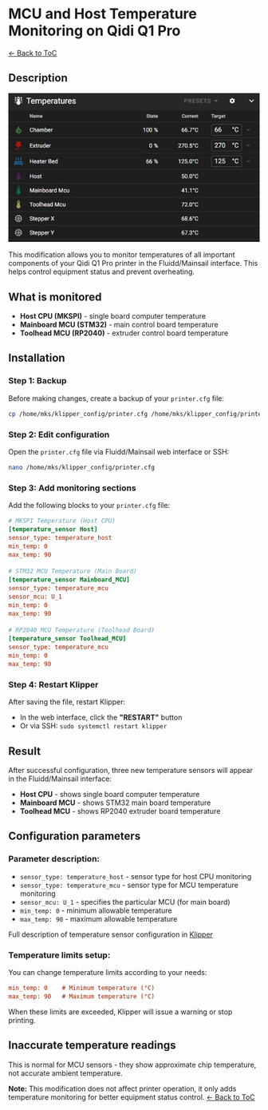 # MCU and Host Temperature Monitoring on Qidi Q1 Pro
[← Back to ToC](README.md)
## Description
![Fluidd](/docs/images/fluid-temp.jpg)

This modification allows you to monitor temperatures of all important components of your Qidi Q1 Pro printer in the Fluidd/Mainsail interface. This helps control equipment status and prevent overheating.

## What is monitored

- **Host CPU (MKSPI)** - single board computer temperature
- **Mainboard MCU (STM32)** - main control board temperature
- **Toolhead MCU (RP2040)** - extruder control board temperature

## Installation

### Step 1: Backup

Before making changes, create a backup of your `printer.cfg` file:

```bash
cp /home/mks/klipper_config/printer.cfg /home/mks/klipper_config/printer.cfg.backup
```

### Step 2: Edit configuration

Open the `printer.cfg` file via Fluidd/Mainsail web interface or SSH:

```bash
nano /home/mks/klipper_config/printer.cfg
```

### Step 3: Add monitoring sections

Add the following blocks to your `printer.cfg` file:

```ini
# MKSPI Temperature (Host CPU)
[temperature_sensor Host]
sensor_type: temperature_host
min_temp: 0
max_temp: 90

# STM32 MCU Temperature (Main Board)
[temperature_sensor Mainboard_MCU]
sensor_type: temperature_mcu
sensor_mcu: U_1
min_temp: 0
max_temp: 90

# RP2040 MCU Temperature (Toolhead Board)
[temperature_sensor Toolhead_MCU]
sensor_type: temperature_mcu
min_temp: 0
max_temp: 90
```

### Step 4: Restart Klipper

After saving the file, restart Klipper:

- In the web interface, click the **"RESTART"** button
- Or via SSH: `sudo systemctl restart klipper`

## Result

After successful configuration, three new temperature sensors will appear in the Fluidd/Mainsail interface:

- **Host CPU** - shows single board computer temperature
- **Mainboard MCU** - shows STM32 main board temperature
- **Toolhead MCU** - shows RP2040 extruder board temperature

## Configuration parameters

### Parameter description:

- `sensor_type: temperature_host` - sensor type for host CPU monitoring
- `sensor_type: temperature_mcu` - sensor type for MCU temperature monitoring
- `sensor_mcu: U_1` - specifies the particular MCU (for main board)
- `min_temp: 0` - minimum allowable temperature
- `max_temp: 90` - maximum allowable temperature

Full description of temperature sensor configuration in [Klipper](https://www.klipper3d.org/Config_Reference.html#temperature_sensor)

### Temperature limits setup:

You can change temperature limits according to your needs:

```ini
min_temp: 0    # Minimum temperature (°C)
max_temp: 90   # Maximum temperature (°C)
```

When these limits are exceeded, Klipper will issue a warning or stop printing.

## Inaccurate temperature readings

This is normal for MCU sensors - they show approximate chip temperature, not accurate ambient temperature.

**Note:** This modification does not affect printer operation, it only adds temperature monitoring for better equipment status control.
[← Back to ToC](README.md)
